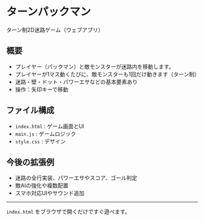 # ターンパックマン

ターン制2D迷路ゲーム（ウェブアプリ）

## 概要
- プレイヤー（パックマン）と敵モンスターが迷路内を移動します。
- プレイヤーが1マス動くたびに、敵モンスターも1回だけ動きます（ターン制）
- 迷路・壁・ドット・パワーエサなどの基本要素あり
- 操作：矢印キーで移動

## ファイル構成
- `index.html` : ゲーム画面とUI
- `main.js` : ゲームロジック
- `style.css` : デザイン

## 今後の拡張例
- 迷路の全行実装、パワーエサやスコア、ゴール判定
- 敵AIの強化や複数配置
- スマホ対応UIやサウンド追加

---

`index.html` をブラウザで開くだけですぐ遊べます。
